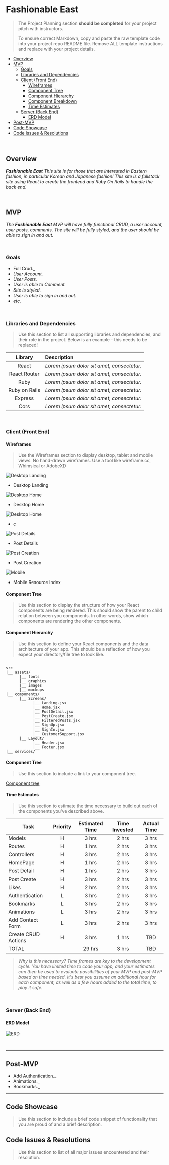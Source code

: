 # Fashionable East <!-- omit in toc -->

> The Project Planning section **should be completed** for your project pitch with instructors.
>
> To ensure correct Markdown, copy and paste the raw template code into your project repo README file. Remove ALL template instructions and replace with your project details.

- [Overview](#overview)
- [MVP](#mvp)
  - [Goals](#goals)
  - [Libraries and Dependencies](#libraries-and-dependencies)
  - [Client (Front End)](#client-front-end)
    - [Wireframes](#wireframes)
    - [Component Tree](#component-tree)
    - [Component Hierarchy](#component-hierarchy)
    - [Component Breakdown](#component-breakdown)
    - [Time Estimates](#time-estimates)
  - [Server (Back End)](#server-back-end)
    - [ERD Model](#erd-model)
- [Post-MVP](#post-mvp)
- [Code Showcase](#code-showcase)
- [Code Issues & Resolutions](#code-issues--resolutions)

<br>

## Overview

_**Fashionable East** This site is for those that are interested in Eastern fashion, in particular Korean and Japanese fashion! This site is a fullstack site using React to create the frontend and Ruby On Rails to handle the back end._


<br>

## MVP

_The **Fashionable East** MVP will have fully functional CRUD, a user account, user posts, comments. The site will be fully styled, and the user should be able to sign in and out._

<br>

### Goals

- Full Crud._
- _User Account._
- _User Posts._
- _User is able to Comment._
- _Site is styled._
- _User is able to sign in and out._
- _etc._

<br>

### Libraries and Dependencies

> Use this section to list all supporting libraries and dependencies, and their role in the project. Below is an example - this needs to be replaced!

|     Library      | Description                                |
| :--------------: | :----------------------------------------- |
|      React       | _Lorem ipsum dolor sit amet, consectetur._ |
|   React Router   | _Lorem ipsum dolor sit amet, consectetur._ |
|       Ruby       | _Lorem ipsum dolor sit amet, consectetur._ |
|   Ruby on Rails  | _Lorem ipsum dolor sit amet, consectetur._ |
|     Express      | _Lorem ipsum dolor sit amet, consectetur._ |
|      Cors        | _Lorem ipsum dolor sit amet, consectetur._ |

<br>

### Client (Front End)

#### Wireframes

> Use the Wireframes section to display desktop, tablet and mobile views. No hand-drawn wireframes. Use a tool like wireframe.cc, Whimsical or AdobeXD

![Desktop Landing](https://i.imgur.com/vO5iVd7.png)

- Desktop Landing

![Desktop Home](https://i.imgur.com/impygIb.png)

- Desktop Home

![Desktop Home](https://i.imgur.com/TxQUJoO.png)

- c

![Post Details](https://i.imgur.com/EvVLfQZ.png)

- Post Details

![Post Creation]([https://i.imgur.com/MeInEq8.png)

- Post Creation

![Mobile](https://i.imgur.com/iSF2Sdz.png)

- Mobile Resource Index

#### Component Tree

> Use this section to display the structure of how your React components are being rendered. This should show the parent to child relation between you components. In other words, show which components are rendering the other components. 

#### Component Hierarchy

> Use this section to define your React components and the data architecture of your app. This should be a reflection of how you expect your directory/file tree to look like. 

``` structure

src
|__ assets/
      |__ fonts
      |__ graphics
      |__ images
      |__ mockups
|__ components/
      |__ Screens/
            |__ Landing.jsx
            |__ Home.jsx
            |__ PostDetail.jsx
            |__ PostCreate.jsx
            |__ FilteredPosts.jsx
            |__ SignUp.jsx
            |__ SignIn.jsx
            |__ CustomerSupport.jsx
      |__ Layout/
            |__ Header.jsx
            |__ Footer.jsx
|__ services/

```

#### Component Tree

> Use this section to include a link to your component tree.

[Component tree](https://i.imgur.com/zNJphYR.png)

#### Time Estimates

> Use this section to estimate the time necessary to build out each of the components you've described above.

| Task                | Priority | Estimated Time | Time Invested | Actual Time |
| ------------------- | :------: | :------------: | :-----------: | :---------: |
| Models              |    H     |     3 hrs      |     2 hrs     |    3 hrs    |
| Routes              |    H     |     1 hrs      |     2 hrs     |    3 hrs    |
| Controllers         |    H     |     3 hrs      |     2 hrs     |    3 hrs    |
| HomePage            |    H     |     1 hrs      |     2 hrs     |    3 hrs    |
| Post Detail         |    H     |     1 hrs      |     2 hrs     |    3 hrs    |
| Post Create         |    H     |     3 hrs      |     2 hrs     |    3 hrs    |
| Likes               |    H     |     2 hrs      |     2 hrs     |    3 hrs    |
| Authentication      |    L     |     3 hrs      |     2 hrs     |    3 hrs    |
| Bookmarks           |    L     |     3 hrs      |     2 hrs     |    3 hrs    |
| Animations          |    L     |     3 hrs      |     2 hrs     |    3 hrs    |
| Add Contact Form    |    L     |     3 hrs      |     2 hrs     |    3 hrs    |
| Create CRUD Actions |    H     |     3 hrs      |     1 hrs     |     TBD     |
| TOTAL               |          |     29 hrs      |     3 hrs     |     TBD     |

> _Why is this necessary? Time frames are key to the development cycle. You have limited time to code your app, and your estimates can then be used to evaluate possibilities of your MVP and post-MVP based on time needed. It's best you assume an additional hour for each component, as well as a few hours added to the total time, to play it safe._

<br>

### Server (Back End)

#### ERD Model

![ERD](https://i.imgur.com/ILzXqTL.png)

<br>

***

## Post-MVP

- Add Authentication._
- Animations._
- Bookmarks._

***

## Code Showcase

> Use this section to include a brief code snippet of functionality that you are proud of and a brief description.

## Code Issues & Resolutions

> Use this section to list of all major issues encountered and their resolution.
